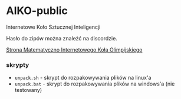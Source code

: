 # AIKO-public
Internetowe Koło Sztucznej Inteligencji

Hasło do zipów można znależć na discordzie. 

[Strona Matematyczno Internetowego Koła Olimpijskiego](https://mikomath.org/)

### skrypty
- `unpack.sh` - skrypt do rozpakowywania plików na linux'a
- `unpack.bat` - skrypt do rozpakowywania plików na windows'a (nie testowany)
